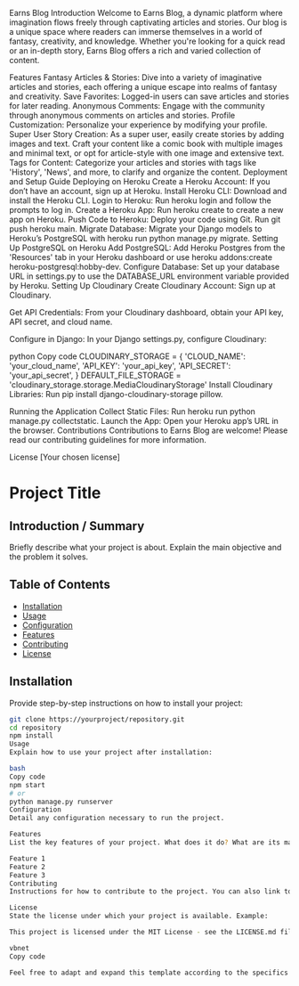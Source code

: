 Earns Blog
Introduction
Welcome to Earns Blog, a dynamic platform where imagination flows freely through captivating articles and stories. Our blog is a unique space where readers can immerse themselves in a world of fantasy, creativity, and knowledge. Whether you're looking for a quick read or an in-depth story, Earns Blog offers a rich and varied collection of content.

Features
Fantasy Articles & Stories: Dive into a variety of imaginative articles and stories, each offering a unique escape into realms of fantasy and creativity.
Save Favorites: Logged-in users can save articles and stories for later reading.
Anonymous Comments: Engage with the community through anonymous comments on articles and stories.
Profile Customization: Personalize your experience by modifying your profile.
Super User Story Creation: As a super user, easily create stories by adding images and text. Craft your content like a comic book with multiple images and minimal text, or opt for article-style with one image and extensive text.
Tags for Content: Categorize your articles and stories with tags like 'History', 'News', and more, to clarify and organize the content.
Deployment and Setup Guide
Deploying on Heroku
Create a Heroku Account: If you don’t have an account, sign up at Heroku.
Install Heroku CLI: Download and install the Heroku CLI.
Login to Heroku: Run heroku login and follow the prompts to log in.
Create a Heroku App: Run heroku create to create a new app on Heroku.
Push Code to Heroku: Deploy your code using Git. Run git push heroku main.
Migrate Database: Migrate your Django models to Heroku’s PostgreSQL with heroku run python manage.py migrate.
Setting Up PostgreSQL on Heroku
Add PostgreSQL: Add Heroku Postgres from the 'Resources' tab in your Heroku dashboard or use heroku addons:create heroku-postgresql:hobby-dev.
Configure Database: Set up your database URL in settings.py to use the DATABASE_URL environment variable provided by Heroku.
Setting Up Cloudinary
Create Cloudinary Account: Sign up at Cloudinary.

Get API Credentials: From your Cloudinary dashboard, obtain your API key, API secret, and cloud name.

Configure in Django: In your Django settings.py, configure Cloudinary:

python
Copy code
CLOUDINARY_STORAGE = {
    'CLOUD_NAME': 'your_cloud_name',
    'API_KEY': 'your_api_key',
    'API_SECRET': 'your_api_secret',
}
DEFAULT_FILE_STORAGE = 'cloudinary_storage.storage.MediaCloudinaryStorage'
Install Cloudinary Libraries: Run pip install django-cloudinary-storage pillow.

Running the Application
Collect Static Files: Run heroku run python manage.py collectstatic.
Launch the App: Open your Heroku app’s URL in the browser.
Contributions
Contributions to Earns Blog are welcome! Please read our contributing guidelines for more information.

License
[Your chosen license]







# Project Title

## Introduction / Summary

Briefly describe what your project is about. Explain the main objective and the problem it solves.

## Table of Contents

- [Installation](#installation)
- [Usage](#usage)
- [Configuration](#configuration)
- [Features](#features)
- [Contributing](#contributing)
- [License](#license)

## Installation

Provide step-by-step instructions on how to install your project:

```bash
git clone https://yourproject/repository.git
cd repository
npm install
Usage
Explain how to use your project after installation:

bash
Copy code
npm start
# or
python manage.py runserver
Configuration
Detail any configuration necessary to run the project.

Features
List the key features of your project. What does it do? What are its major functionalities?

Feature 1
Feature 2
Feature 3
Contributing
Instructions for how to contribute to the project. You can also link to a separate CONTRIBUTING.md file.

License
State the license under which your project is available. Example:

This project is licensed under the MIT License - see the LICENSE.md file for details.

vbnet
Copy code

Feel free to adapt and expand this template according to the specifics and comp